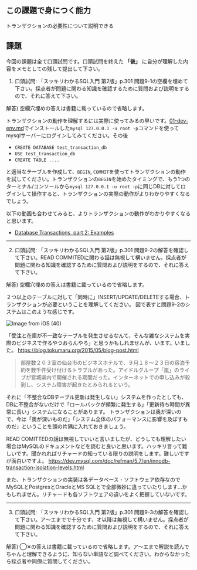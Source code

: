 ## この課題で身につく能力

トランザクションの必要性について説明できる

## 課題

今回の課題は全て口頭試問です。口頭試問を終えた **「後」** に自分が理解した内容をメモとしての残して提出して下さい。

1. 口頭試問: 「スッキリわかるSQL入門 第2版」p.301 問題9-1の空欄を埋めて下さい。採点者が問題に関わる知識を確認するために質問および説明をするので、それに答えて下さい。

解答) 空欄穴埋めの答えは書籍に載っているので省略します。

トランザクションの動作を理解するには実際に使ってみるの早いです。[01-dev-env.md](./01-dev-env.md)でインストールした`mysql 127.0.0.1 -u root -p`コマンドを使ってmysqlサーバーにログインしてみてください。その後

- `CREATE DATABASE test_transaction_db`
- `USE test_transaction_db`
- `CREATE TABLE ....`

と適当なテーブルを作成して、`BEGIN`, `COMMIT`を使ってトランザクションの動作を試してください。トランザクションの`BEGIN`を始めたタイミングで、もう1つのターミナル/コンソールから`mysql 127.0.0.1 -u root -p`に同じDBに対してログインして操作すると、トランザクションの実際の動作がよりわかりやすくなるでしょう。

以下の動画も合わせてみると、よりトランザクションの動作がわかりやすくなると思います。
- [Database Transactions, part 2: Examples](https://www.youtube.com/watch?v=PguCDI_fi3U)

---
2. 口頭試問: 「スッキリわかるSQL入門 第2版」p.301 問題9-2の解答を確認して下さい。READ COMMITEDに関わる話は無視して構いません。採点者が問題に関わる知識を確認するために質問および説明をするので、それに答えて下さい。

解答) 空欄穴埋めの答えは書籍に載っているので省略します。

２つ以上のテーブルに対して「同時に」INSERT/UPDATE/DELETEする場合、トランザクションが必要ということを理解してください。
図で表すと問題9-2のシステムはこのような感じです。

![Image from iOS (40)](https://user-images.githubusercontent.com/7414320/77185025-04119300-6b14-11ea-9dc6-44ff38181995.jpg)

「受注と在庫が不一致なテーブルを発生させるなんて、そんな雑なシステムを実際のビジネスで作るやつおらんやろ」と思うかもしれませんが、います。いました。
https://blog.tokumaru.org/2015/05/blog-post.html
> 部屋数２０３室の仙台市のビジネスホテルで、９月１８～２３日の宿泊予約を数千件受け付けるトラブルがあった。アイドルグループ「嵐」のライブが宮城県内で開催される期間だった。インターネットでの申し込みが殺到し、システム障害が起きたとみられるという。

それに「不整合なDBテーブル更新は発生しない」システムを作ったとしても、DBに不整合がないだけで「ロールバックが頻繁に発生する」「更新待ち時間が異常に長い」システムになることがあります。
トランザクションは奥が深いので、今は「奥が深いものだ」「システム全体のパフォーマンスに影響を及ぼすものだ」ということを頭の片隅に入れておきましょう。

READ COMITTEDの話は無視していいと言いましたが、どうしても理解したい場合はMySQLのドキュメントなどを読むと良いと思います。ハッキリ言って難しいです。聞かれればリチャードの知っている限りの説明をします。難しいですが面白いですよ。
https://dev.mysql.com/doc/refman/5.7/en/innodb-transaction-isolation-levels.html

また、トランザクションの実装は各データベース・ソフトウェア依存なのでMySQLとPostgresとOracleとMS SQLとで全部微妙に違っていたりします…かもしれません。リチャードも各ソフトウェアの違いをよく把握していないです。

---

3. 口頭試問: 「スッキリわかるSQL入門 第2版」p.301 問題9-3の解答を確認して下さい。ア～エまでで十分です、オ以降は無視して構いません。採点者が問題に関わる知識を確認するために質問および説明をするので、それに答えて下さい。

解答) ◯✕の答えは書籍に載っているので省略します。ア～エまで解説を読んでちゃんと理解できるように、知らない単語など調べてください。わからなかったら採点者や同僚に質問してください。